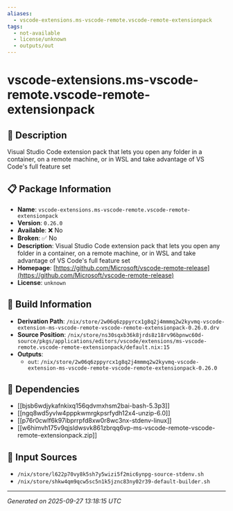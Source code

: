 ```yaml
---
aliases:
  - vscode-extensions.ms-vscode-remote.vscode-remote-extensionpack
tags:
  - not-available
  - license/unknown
  - outputs/out
---
```


# vscode-extensions.ms-vscode-remote.vscode-remote-extensionpack

## 📝 Description

Visual Studio Code extension pack that lets you open any folder in a container, on a remote machine, or in WSL and take advantage of VS Code's full feature set

## 📋 Package Information

- **Name**: `vscode-extensions.ms-vscode-remote.vscode-remote-extensionpack`
- **Version**: `0.26.0`
- **Available**: ❌ No
- **Broken**: ✅ No
- **Description**: Visual Studio Code extension pack that lets you open any folder in a container, on a remote machine, or in WSL and take advantage of VS Code's full feature set
- **Homepage**: [https://github.com/Microsoft/vscode-remote-release](https://github.com/Microsoft/vscode-remote-release)
- **License**: `unknown`

## 🔧 Build Information

- **Derivation Path**: `/nix/store/2w06q6zppyrcx1g8q2j4mmmq2w2kyvmq-vscode-extension-ms-vscode-remote-vscode-remote-extensionpack-0.26.0.drv`
- **Source Position**: `/nix/store/ns30sqxb36k8jrds8z18rv96bpnwc60d-source/pkgs/applications/editors/vscode/extensions/ms-vscode-remote.vscode-remote-extensionpack/default.nix:15`
- **Outputs**:
  - `out`:  `/nix/store/2w06q6zppyrcx1g8q2j4mmmq2w2kyvmq-vscode-extension-ms-vscode-remote-vscode-remote-extensionpack-0.26.0`

## 🔗 Dependencies

- [[bjsb6wdjykafnkixq156qdvmxhsm2bai-bash-5.3p3]]
- [[ngq8wd5yvlw4pppkwmrgkpsrfydh12x4-unzip-6.0]]
- [[p76r0cwlf6k97ibprrpfd8xw0r8wc3nx-stdenv-linux]]
- [[w6himvh175v9qjsldwsvk861zbrqq6vp-ms-vscode-remote-vscode-remote-extensionpack.zip]]

## 📁 Input Sources

- `/nix/store/l622p70vy8k5sh7y5wizi5f2mic6ynpg-source-stdenv.sh`
- `/nix/store/shkw4qm9qcw5sc5n1k5jznc83ny02r39-default-builder.sh`

---
*Generated on 2025-09-27 13:18:15 UTC*

